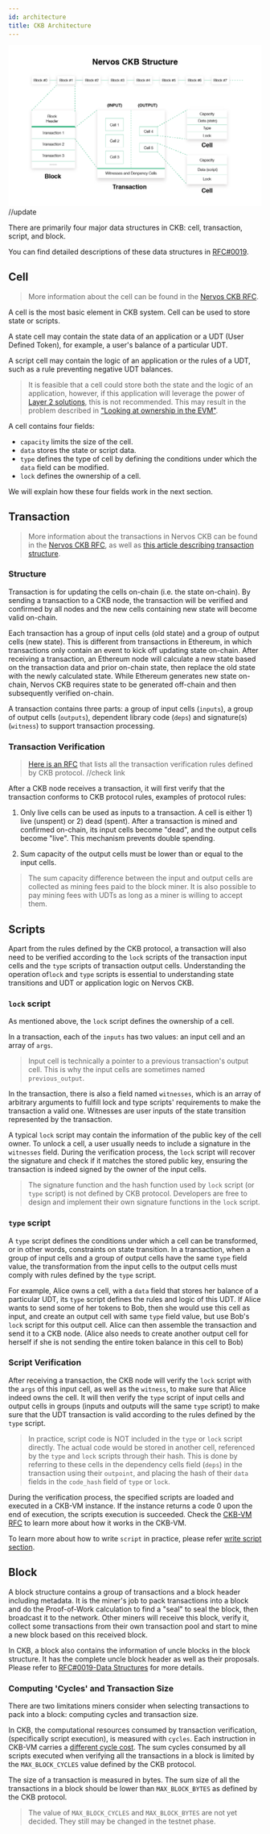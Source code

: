 ```yaml
---
id: architecture
title: CKB Architecture
---
```


![data-structure](assets/ckb-structure.png) //update



There are primarily four major data structures in CKB: cell, transaction, script, and block. 

You can find detailed descriptions of these data structures in [RFC#0019](https://github.com/nervosnetwork/rfcs/blob/master/rfcs/0019-data-structures/0019-data-structures.md).


## Cell

> More information about the cell can be found in the [Nervos CKB RFC](https://github.com/nervosnetwork/rfcs/blob/master/rfcs/0002-ckb/0002-ckb.md#42-cell).

A cell is the most basic element in CKB system. Cell can be used to store state or scripts. 

A state cell may contain the state data of an application or a UDT (User Defined Token), for example, a user's balance of a particular UDT. 

A script cell may contain the logic of an application or the rules of a UDT, such as a rule preventing negative UDT balances. 

> It is feasible that a cell could store both the state and the logic of an application, however, if this application will leverage the power of [Layer 2 solutions](https://github.com/Awesome-Layer-2/Awesome-Layer-2), this is not recommended. This may result in the problem described in ["Looking at ownership in the EVM"](https://medium.com/@kelvinfichter/looking-at-ownership-in-the-evm-6e6914d341d).


A cell contains four fields:
* `capacity` limits the size of the cell.
* `data` stores the state or script data. 
* `type` defines the type of cell by defining the conditions under which the `data` field can be modified. 
* `lock` defines the ownership of a cell. 

We will explain how these four fields work in the next section.

## Transaction

> More information about the transactions in Nervos CKB can be found in the [Nervos CKB RFC](https://github.com/nervosnetwork/rfcs/blob/master/rfcs/0002-ckb/0002-ckb.md#44-transaction), as well as [this article describing transaction structure](https://medium.com/nervosnetwork/exploring-an-essential-data-structure-in-ckb-the-transaction-a1ca8fcbfbda). 

### Structure
Transaction is for updating the cells on-chain (i.e. the state on-chain). By sending a transaction to a CKB node, the transaction will be verified and confirmed by all nodes and the new cells containing new state will become valid on-chain.

Each transaction has a group of input cells (old state) and a group of output cells (new state). This is different from transactions in Ethereum, in which transactions only contain an event to kick off updating state on-chain. After receiving a transaction, an Ethereum node will calculate a new state based on the transaction data and prior on-chain state, then replace the old state with the newly calculated state. While Ethereum generates new state on-chain, Nervos CKB requires state to be generated off-chain and then subsequently verified on-chain.

A transaction contains three parts: a group of input cells (`inputs`),  a group of output cells (`outputs`), dependent library code (`deps`) and signature(s)  (`witness`) to support transaction processing.

### Transaction Verification

> [Here is an RFC](https://github.com/nervosnetwork/rfcs/pull/80) that lists all the transaction verification rules defined by CKB protocol. //check link

After a CKB node receives a transaction, it will first verify that the transaction conforms to CKB protocol rules, examples of protocol rules: 

1) Only live cells can be used as inputs to a transaction. A cell is either 1) live (unspent) or 2) dead (spent).  After a transaction is mined and confirmed on-chain, its input cells become "dead", and the output cells become "live". This mechanism prevents double spending.

2) Sum capacity of the output cells must be lower than or equal to the input cells.

> The sum capacity difference between the input and output cells are collected as mining fees paid to the block miner. It is also possible to pay mining fees with UDTs as long as a miner is willing to accept them.




## Scripts

Apart from the rules defined by the CKB protocol, a transaction will also need to be verified according to the `lock` scripts of the transaction input cells and the `type` scripts of transaction output cells.  Understanding the operation of`lock` and  `type` scripts is essential to understanding state transitions and UDT or application logic on Nervos CKB.

### `lock` script
As mentioned above, the `lock` script defines the ownership of a cell. 

In a transaction, each of the `inputs` has two values: an input cell and an array of `args`. 

> Input cell is technically a pointer to a previous transaction's output cell. This is why the input cells are sometimes named `previous_output`.

In the transaction, there is also a field named `witnesses`, which is an array of arbitrary arguments to fulfill lock and type scripts' requirements to make the transaction a valid one. Witnesses are user inputs of the state transition represented by the transaction.

A typical `lock` script may contain the information of the public key of the cell owner. To unlock a cell, a user usually needs to include a signature in the `witnesses` field. During the verification process, the `lock` script will recover the signature and check if it matches the stored public key, ensuring the transaction is indeed signed by the owner of the input cells.

> The signature function and the hash function used by `lock` script (or `type` script) is not defined by CKB protocol. Developers are free to design and implement their own signature functions in the `lock` script.

### `type` script

A `type` script defines the conditions under which a cell can be transformed, or in other words, constraints on state transition. In a transaction, when a group of input cells and a group of output cells have the same `type` field value, the transformation from the input cells to the output cells must comply with rules defined by the `type` script. 

For example, Alice owns a cell, with a `data` field that stores her balance of a particular UDT, its `type` script defines the rules and logic of this UDT. If Alice wants to send some of her tokens to Bob, then she would use this cell as input, and create an output cell with same `type` field value, but use Bob's `lock` script for this output cell. Alice can then assemble the transaction and send it to a CKB node. (Alice also needs to create another output cell for herself if she is not sending the entire token balance in this cell to Bob)

### Script Verification

After receiving a transaction, the CKB node will verify the `lock` script with the `args` of this input cell, as well as the `witness`, to make sure that Alice indeed owns the cell. It will then verify the `type` script of input cells and output cells in groups (inputs and outputs will the same `type` script) to make sure that the UDT transaction is valid according to the rules defined by the `type` script.


> In practice, script code is NOT included in the `type` or `lock` script directly. The actual code would be stored in another cell, referenced by the `type` and `lock` scripts through their hash. This is done by referring to these cells in the dependency cells field (`deps`) in the transaction using their `outpoint`, and placing the hash of their `data` fields in the `code_hash` field of `type` or `lock`.


During the verification process, the specified scripts are loaded and executed in a CKB-VM instance. If the instance returns a code 0 upon the end of execution, the scripts execution is succeeded. Check the [CKB-VM RFC](https://github.com/nervosnetwork/rfcs/tree/master/rfcs/0003-ckb-vm) to learn more about how it works in the CKB-VM.


To learn more about how to write `script` in practice, please refer [write script section](../dev-guide/scripts).


## Block

A block structure contains a group of transactions and a block header including metadata. It is the miner's job to pack transactions into a block and do the Proof-of-Work calculation to find a "seal" to seal the block, then broadcast it to the network. Other miners will receive this block, verify it, collect some transactions from their own transaction pool and start to mine a new block based on this received block. 

In CKB, a block also contains the information of uncle blocks in the block structure. It has the complete uncle block header as well as their proposals. Please refer to [RFC#0019-Data Structures](https://github.com/nervosnetwork/rfcs/blob/master/rfcs/0019-data-structures/0019-data-structures.md#uncleblock) for more details.


### Computing 'Cycles' and Transaction Size

There are two limitations miners consider when selecting transactions to pack into a block: computing cycles and transaction size.

In CKB, the computational resources consumed by transaction verification, (specifically script execution), is measured with `cycles`. Each instruction in CKB-VM carries a [different cycle cost](https://github.com/nervosnetwork/rfcs/blob/master/rfcs/0014-vm-cycle-limits/0014-vm-cycle-limits.md#instruction-cycles). The sum cycles consumed by all scripts executed when verifying all the transactions in a block is limited by the  `MAX_BLOCK_CYCLES` value defined by the CKB protocol.

The size of a transaction is measured in bytes. The sum size of all the transactions in a block should be lower than `MAX_BLOCK_BYTES` as defined by the CKB protocol.

> The value of `MAX_BLOCK_CYCLES` and `MAX_BLOCK_BYTES` are not yet decided. They still may be changed in the testnet phase.
